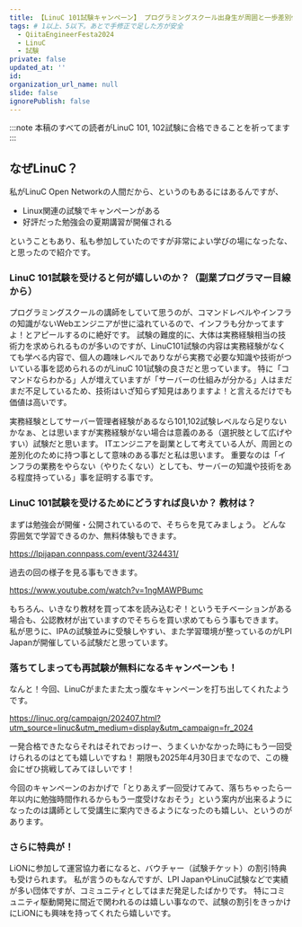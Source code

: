 ```yaml
---
title: 【LinuC 101試験キャンペーン】 プログラミングスクール出身生が周囲と一歩差別化を図るならインフラの知識をつけよう！
tags: # 1以上、5以下。あとで手修正で足した方が安全
  - QiitaEngineerFesta2024
  - LinuC
  - 試験
private: false
updated_at: ''
id: 
organization_url_name: null
slide: false
ignorePublish: false
---
```


:::note
本稿のすべての読者がLinuC 101, 102試験に合格できることを祈ってます
:::

## なぜLinuC？
私がLinuC Open Networkの人間だから、というのもあるにはあるんですが、

- Linux関連の試験でキャンペーンがある
- 好評だった勉強会の夏期講習が開催される

ということもあり、私も参加していたのですが非常によい学びの場になったな、と思ったので紹介です。

### LinuC 101試験を受けると何が嬉しいのか？（副業プログラマー目線から）
プログラミングスクールの講師をしていて思うのが、コマンドレベルやインフラの知識がないWebエンジニアが世に溢れているので、インフラも分かってますよ！とアピールするのに絶好です。
試験の難度的に、大体は実務経験相当の技術力を求められるものが多いのですが、LinuC101試験の内容は実務経験がなくても学べる内容で、個人の趣味レベルでありながら実務で必要な知識や技術がついている事を認められるのがLinuC 101試験の良さだと思っています。
特に「コマンドならわかる」人が増えていますが「サーバーの仕組みが分かる」人はまだまだ不足しているため、技術はいざ知らず知見はありますよ！と言えるだけでも価値は高いです。

実務経験としてサーバー管理者経験があるなら101,102試験レベルなら足りないかなぁ、とは思いますが実務経験がない場合は意義のある（選択肢として広げやすい）試験だと思います。
ITエンジニアを副業として考えている人が、周囲との差別化のために持つ事として意味のある事だと私は思います。
重要なのは「インフラの業務をやらない（やりたくない）としても、サーバーの知識や技術をある程度持っている」事を証明する事です。

### LinuC 101試験を受けるためにどうすれば良いか？ 教材は？
まずは勉強会が開催・公開されているので、そちらを見てみましょう。
どんな雰囲気で学習できるのか、無料体験もできます。

https://lpijapan.connpass.com/event/324431/

過去の回の様子を見る事もできます。

https://www.youtube.com/watch?v=1ngMAWPBumc

もちろん、いきなり教材を買って本を読み込むぞ！というモチベーションがある場合も、公認教材が出ていますのでそちらを買い求めてもらう事もできます。
私が思うに、IPAの試験並みに受験しやすい、また学習環境が整っているのがLPI Japanが開催している試験だと思っています。

### 落ちてしまっても再試験が無料になるキャンペーンも！
なんと！今回、LinuCがまたまた太っ腹なキャンペーンを打ち出してくれたようです。

https://linuc.org/campaign/202407.html?utm_source=linuc&utm_medium=display&utm_campaign=fr_2024

一発合格できたならそれはそれでおっけー、うまくいかなかった時にもう一回受けられるのはとても嬉しいですね！
期限も2025年4月30日までなので、この機会にぜひ挑戦してみてほしいです！

今回のキャンペーンのおかげで「とりあえず一回受けてみて、落ちちゃったら一年以内に勉強時間作れるからもう一度受けなおそう」という案内が出来るようになったのは講師として受講生に案内できるようになったのも嬉しい、というのがあります。

### さらに特典が！
LiONに参加して運営協力者になると、バウチャー（試験チケット）の割引特典も受けられます。
私が言うのもなんですが、LPI JapanやLinuC試験などで実績が多い団体ですが、コミュニティとしてはまだ発足したばかりです。
特にコミュニティ駆動開発に間近で関われるのは嬉しい事なので、試験の割引をきっかけにLiONにも興味を持ってくれたら嬉しいです。

